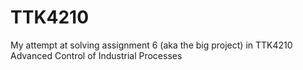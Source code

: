 # TTK4210
My attempt at solving assignment 6 (aka the big project) in TTK4210 Advanced Control of Industrial Processes
